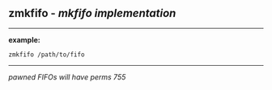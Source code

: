 ‎
=

## zmkfifo - *mkfifo implementation*

------------------------------------

**example:**

    zmkfifo /path/to/fifo

------------------------------------

*pawned FIFOs will have perms 755*
